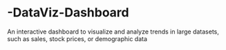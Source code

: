 # -DataViz-Dashboard
An interactive dashboard to visualize and analyze trends in large datasets, such as sales, stock prices, or demographic data
